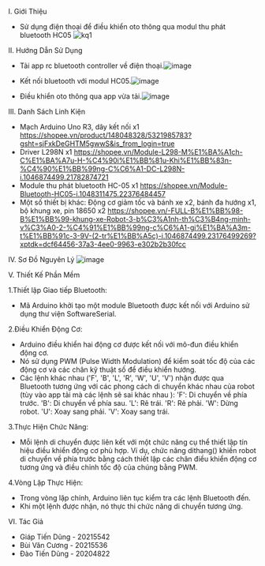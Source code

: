 I. Giới Thiệu  
- Sử dụng điện thoại để điều khiển oto thông qua modul thu phát bluetooth HC05
 ![kq1](https://github.com/TienDung2003/BTL-he-nhung/assets/128325350/514bb4a6-f2d5-4e73-8a3d-887480695646)


II. Hướng Dẫn Sử Dụng 
- Tải app rc bluetooth controller về điện thoại.![image](https://github.com/TienDung2003/BTL-he-nhung/assets/128325350/6873cb9e-65d4-4e03-be7a-e19884be97f0)

- Kết nối bluetooth với modul HC05.![image](https://github.com/TienDung2003/BTL-he-nhung/assets/128325350/f776a7d4-8486-4e17-b36a-1475211f640e)

- Điều khiển oto thông qua app vừa tải.![image](https://github.com/TienDung2003/BTL-he-nhung/assets/128325350/b9e9260d-fbe5-455f-9c32-ba7cdf5873a9)

 III. Danh Sách Linh Kiện
- Mạch Arduino Uno R3, dây kết nối x1 https://shopee.vn/product/148048328/5321985783?gsht=sjFxkDeGHTM5gwwS&is_from_login=true
- Driver L298N x1 https://shopee.vn/Module-L298-M%E1%BA%A1ch-C%E1%BA%A7u-H-%C4%90i%E1%BB%81u-Khi%E1%BB%83n-%C4%90%E1%BB%99ng-C%C6%A1-DC-L298N-i.1046874499.21782874721
- Module thu phát bluetooth HC-05 x1 https://shopee.vn/Module-Bluetooth-HC05-i.1048311475.22376484457
- Một số thiết bị khác: Động cơ giảm tốc và bánh xe x2, bánh đa hướng x1, bộ khung xe, pin 18650 x2 https://shopee.vn/-FULL-B%E1%BB%98-B%E1%BB%99-khung-xe-Robot-3-b%C3%A1nh-th%C3%B4ng-minh-v%C3%A0-2-%C4%91%E1%BB%99ng-c%C6%A1-gi%E1%BA%A3m-t%E1%BB%91c-3-9V-(2-tr%E1%BB%A5c)-i.1046874499.23176499269?xptdk=dcf64456-37a3-4ee0-9963-e302b2b30fcc
 
IV. Sơ Đồ Nguyên Lý
![image](https://github.com/TienDung2003/BTL-he-nhung/assets/128325350/7701fd1e-1533-4d5a-936e-f324641ddc87)

V. Thiết Kế Phần Mềm

  1.Thiết lập Giao tiếp Bluetooth:
  - Mã Arduino khởi tạo một module Bluetooth được kết nối với Arduino sử dụng thư viện SoftwareSerial.

  2.Điều Khiển Động Cơ:
  - Arduino điều khiển hai động cơ được kết nối với mô-đun điều khiển động cơ.
  - Nó sử dụng PWM (Pulse Width Modulation) để kiểm soát tốc độ của các động cơ và các chân kỹ thuật số để điều khiển hướng.
  - Các lệnh khác nhau ('F', 'B', 'L', 'R', 'W', 'U', 'V') nhận được qua Bluetooth tương ứng với các phong cách di chuyển khác nhau của robot (tùy vào app tải mà các lệnh sẽ sai khác nhau ):
'F': Di chuyển về phía trước.
'B': Di chuyển về phía sau.
'L': Rẽ trái.
'R': Rẽ phải.
'W': Dừng robot.
'U': Xoay sang phải.
'V': Xoay sang trái.

  3.Thực Hiện Chức Năng:
  - Mỗi lệnh di chuyển được liên kết với một chức năng cụ thể thiết lập tín hiệu điều khiển động cơ phù hợp.
 Ví dụ, chức năng dithang() khiến robot di chuyển về phía trước bằng cách thiết lập các chân điều khiển động cơ tương ứng và điều chỉnh tốc độ của chúng bằng PWM.
  
 4.Vòng Lặp Thực Hiện:
  - Trong vòng lặp chính, Arduino liên tục kiểm tra các lệnh Bluetooth đến.
  - Khi một lệnh được nhận, nó thực thi chức năng di chuyển tương ứng.

VI. Tác Giả
 - Giáp Tiến Dũng - 20215542
 - Bùi Văn Cương - 20215536
 - Đào Tiến Dũng - 20204822
